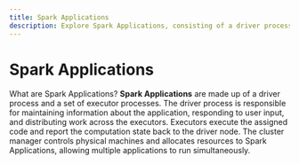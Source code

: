 ```yaml
---
title: Spark Applications
description: Explore Spark Applications, consisting of a driver process and a set of executor processes. The driver process manages application information, responds to user input, and distributes work across executors. Executors execute assigned code and report computation states back to the driver node. The cluster manager controls physical machines, allocating resources to Spark Applications, enabling concurrent execution of multiple applications.
---
```


# Spark Applications

What are Spark Applications? **Spark Applications** are made up of a driver process and a set of executor processes. The driver process is responsible for maintaining information about the application, responding to user input, and distributing work across the executors. Executors execute the assigned code and report the computation state back to the driver node. The cluster manager controls physical machines and allocates resources to Spark Applications, allowing multiple applications to run simultaneously.
